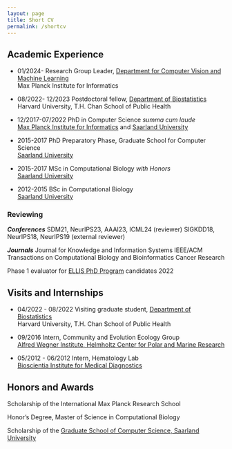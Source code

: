```yaml
---
layout: page
title: Short CV
permalink: /shortcv
---
```



## Academic Experience

- 01/2024\-  Research Group Leader, [Department for Computer Vision and Machine Learning](https://www.mpi-inf.mpg.de/de/departments/computer-vision-and-machine-learning)   
Max Planck Institute for Informatics

- 08/2022\- 12/2023 Postdoctoral fellow, [Department of Biostatistics](https://www.hsph.harvard.edu/biostatistics/)   
Harvard University, T.H. Chan School of Public Health

- 12/2017\-07/2022 PhD in Computer Science *summa cum laude*   
[Max Planck Institute for Informatics](https://www.mpi-inf.mpg.de/home/) and [Saarland University](https://saarland-informatics-campus.de)

- 2015\-2017 PhD Preparatory Phase, Graduate School for Computer Science   
[Saarland University](https://saarland-informatics-campus.de)

- 2015\-2017 MSc in Computational Biology *with Honors*   
[Saarland University](https://zbi-www.bioinf.uni-sb.de)

- 2012\-2015 BSc in Computational Biology   
[Saarland University](https://zbi-www.bioinf.uni-sb.de)


### Reviewing

***Conferences***
SDM21, NeurIPS23, AAAI23, ICML24 (reviewer)
SIGKDD18, NeurIPS18, NeurIPS19 (external reviewer)

***Journals***
Journal for Knowledge and Information Systems
IEEE/ACM Transactions on Computational Biology and Bioinformatics
Cancer Research

Phase 1 evaluator for [ELLIS PhD Program](https://ellis.eu/phd-postdoc) candidates 2022


## Visits and Internships

- 04/2022 \- 08/2022 Visiting graduate student, [Department of Biostatistics](https://www.hsph.harvard.edu/biostatistics/)   
Harvard University, T.H. Chan School of Public Health

- 09/2016 Intern, Community and Evolution Ecology Group   
[Alfred Wegner Institute, Helmholtz Center for Polar and Marine Research](https://www.awi.de)

- 05/2012 \- 06/2012 Intern, Hematology Lab   
[Bioscientia Institute for Medical Diagnostics](https://www.bioscientia.com)


## Honors and Awards

Scholarship of the International Max Planck Research School

Honor’s Degree, Master of Science in Computational Biology

Scholarship of the [Graduate School of Computer Science, Saarland University](https://www.graduateschool-computerscience.de)
